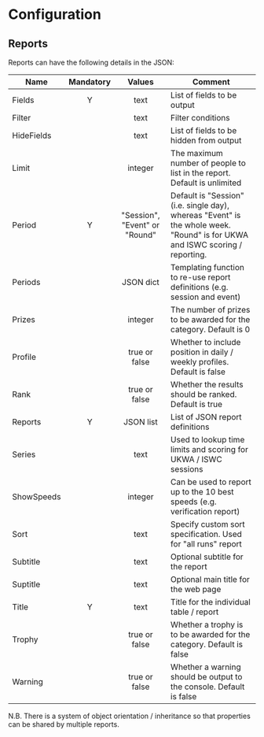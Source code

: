 # Configuration

## Reports

Reports can have the following details in the JSON:

| Name       | Mandatory |   Values   | Comment                                                      |
| ---------- | :-------: | :--------: | ------------------------------------------------------------ |
| Fields     |     Y     |    text    | List of fields to be output                                  |
| Filter     |           |    text    | Filter conditions                                            |
| HideFields |           |    text    | List of fields to be hidden from output                                  |
| Limit      |           |  integer   | The maximum number of people to list in the report. Default is unlimited |
| Period     | Y |   "Session", "Event" or "Round"   | Default is "Session" (i.e. single day), whereas "Event" is the whole week. "Round" is for UKWA and ISWC scoring / reporting. |
| Periods     |          |   JSON dict   | Templating function to re-use report definitions (e.g. session and event) |
| Prizes     |          | integer | The number of prizes to be awarded for the category. Default is 0 |
| Profile     |          | true or false | Whether to include position in daily / weekly profiles. Default is false |
| Rank       |           | true or false | Whether the results should be ranked. Default is true         |
| Reports   | Y |   JSON list   | List of JSON report definitions |
| Series     |           |    text    | Used to lookup time limits and scoring for UKWA / ISWC sessions |
| ShowSpeeds |           |  integer   | Can be used to report up to the 10 best speeds (e.g. verification report) |
| Sort       |           |    text    | Specify custom sort specification. Used for "all runs" report |
| Subtitle   |           |    text    | Optional subtitle for the report                             |
| Suptitle   |           |    text    | Optional main title for the web page                    |
| Title      |     Y     |    text    | Title for the individual table / report                 |
| Trophy     |           | true or false | Whether a trophy is to be awarded for the category. Default is false |
| Warning    |           | true or false | Whether a warning should be output to the console. Default is false |

N.B. There is a system of object orientation / inheritance so that properties can be shared by multiple reports.
